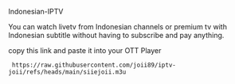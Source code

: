Indonesian-IPTV

You can watch livetv from Indonesian channels or premium tv with Indonesian subtitle without having to subscribe and pay anything.

copy this link and paste it into your OTT Player

```
 https://raw.githubusercontent.com/joii89/iptv-joii/refs/heads/main/siiejoii.m3u